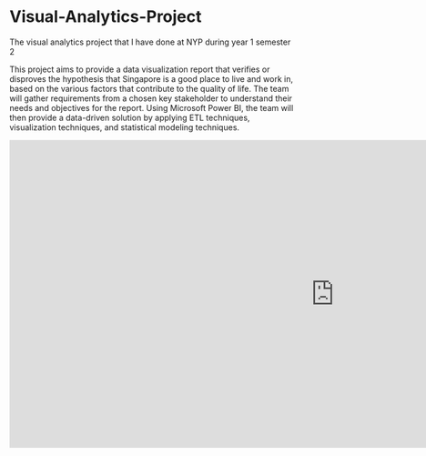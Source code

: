 # Visual-Analytics-Project



The visual analytics project that I have done at NYP during year 1 semester 2


This project aims to provide a data visualization report that verifies or disproves the hypothesis that Singapore is a good place to live and work in, based on the various factors that contribute to the quality of life. The team will gather requirements from a chosen key stakeholder to understand their needs and objectives for the report. Using Microsoft Power BI, the team will then provide a data-driven solution by applying ETL techniques, visualization techniques, and statistical modeling techniques.




<iframe title="VAP_FINAL" width="1140" height="541.25" src="https://app.powerbi.com/reportEmbed?reportId=8b35f302-d9af-44e7-b56f-47c1b217fb48&autoAuth=true&ctid=243ebaed-00d0-4690-a7dc-75893b0d9f98" frameborder="0" allowFullScreen="true"></iframe>
